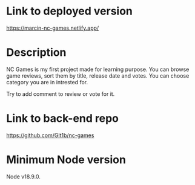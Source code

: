 
# Link to deployed version

https://marcin-nc-games.netlify.app/

# Description

NC Games is my first project made for learning purpose. You can browse game reviews, sort them by title, release date and votes. You can choose category you are in intrested for.

Try to add comment to review or vote for it. 

# Link to back-end repo

https://github.com/Glt1b/nc-games

# Minimum Node version

Node  v18.9.0.


